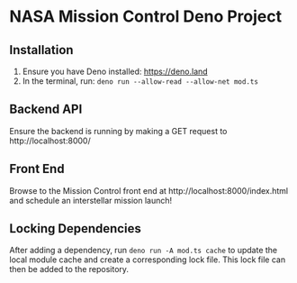# NASA Mission Control Deno Project

## Installation

1. Ensure you have Deno installed: https://deno.land
2. In the terminal, run: `deno run --allow-read --allow-net mod.ts`

## Backend API

Ensure the backend is running by making a GET request to http://localhost:8000/

## Front End

Browse to the Mission Control front end at http://localhost:8000/index.html and schedule an interstellar mission launch!

## Locking Dependencies

After adding a dependency, run `deno run -A mod.ts cache` to update the local module cache and create a corresponding lock file. This lock file can then be added to the repository.
